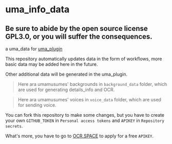 # uma_info_data

## Be sure to abide by the open source license GPL3.0, or you will suffer the consequences.

a uma_data for [uma_plugin](https://github.com/azmiao/uma_plugin)

This repository automatically updates data in the form of workflows, more basic data may be added here in the future.

Other additional data will be generated in the uma_plugin.

> Here ara umamusumes' backgrounds in `background_data` folder, which are used for generating details_info and OCR.

> Here ara umamusumes' voices in `voice_data` folder, which are used for sending voice.

You can fork this repository to make some changes, but you have to create your own `GITHUB_TOKEN` in `Personal access tokens` and `APIKEY` in `Repository secrets`.

What's more, you have to go to [OCR.SPACE](http://ocr.space/) to apply for a free `APIKEY`.